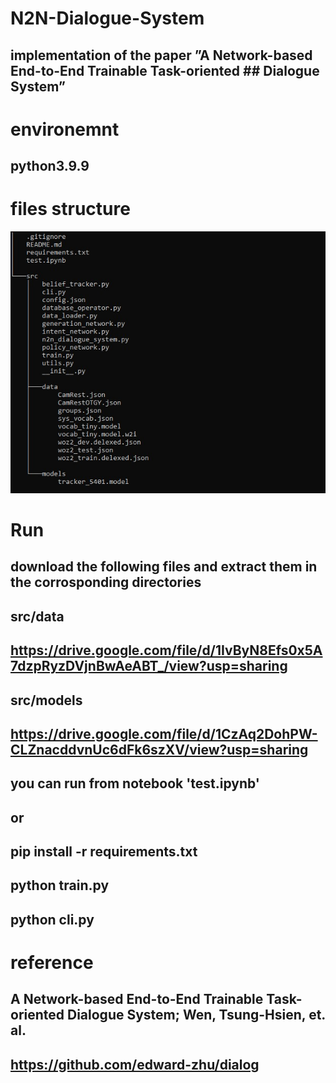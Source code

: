 # N2N-Dialogue-System
 ## implementation of the paper ”A Network-based End-to-End Trainable Task-oriented ## Dialogue System”

# environemnt
## python3.9.9

# files structure
![alt text](https://github.com/Yusser95/N2N-Dialogue-System/blob/main/projecttree.jpg?raw=true)


# Run
## download the following files and extract them in the corrosponding directories

## src/data
## https://drive.google.com/file/d/1IvByN8Efs0x5A7dzpRyzDVjnBwAeABT_/view?usp=sharing

## src/models
## https://drive.google.com/file/d/1CzAq2DohPW-CLZnacddvnUc6dFk6szXV/view?usp=sharing



## you can run from notebook 'test.ipynb'
## or
## pip install -r requirements.txt
## python train.py
## python cli.py

# reference
## A Network-based End-to-End Trainable Task-oriented Dialogue System; Wen, Tsung-Hsien, et. al.

## https://github.com/edward-zhu/dialog

